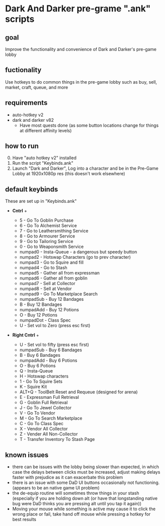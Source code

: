 # Dark And Darker pre-grame ".ank" scripts

## goal

  Improve the functionality and convenience of Dark and Darker's pre-game lobby

## fuctionality

  Use hotkeys to do common things in the pre-game lobby such as buy, sell, market, craft, queue, and more

## requirements

  - auto-hotkey v2
  - dark and darker v82
    - Have most quests done (as some button locations change for things at different affinity levels)

## how to run

  0. Have "auto hotkey v2" installed
  1. Run the script "Keybinds.ank"
  2. Launch "Dark and Darker", Log into a character and be in the Pre-Game Lobby at 1920x1080p res (this doesn't work elsewhere)

## default keybinds

  These are set up in "Keybinds.ank"
  
  - **Cntrl** +
    - 5 - Go To Goblin Purchase
    - 6 - Go To Alchemist Service
    - 7 - Go to Leathersmithing Service
    - 8 - Go to Armourer Service
    - 9 - Go to Tailoring Service
    - 0 - Go to Weaponsmith Service
    - numpad0 - Insta-Queue - a dangerous but speedy button
    - numpad2 - Hotswap Characters (go to prev character)
    - numpad3 - Go to Squire and fill
    - numpad4 - Go to Stash
    - numpad5 - Gather all from expressman
    - numpad6 - Gather all from goblin
    - numpad7 - Sell at Collector
    - numpad8 - Sell at Vendor
    - numpad9 - Go To Marketplace Search
    - numpadSub - Buy 12 Bandages
    - B - Buy 12 Bandages
    - numpadAdd - Buy 12 Potions
    - O - Buy 12 Potions
    - numpadDot - Class Spec
    - U - Set vol to Zero (press esc first)

  - **Right Cntrl** + 
    - U - Set vol to fifty (press esc first)
    - numpadSub - Buy 6 Bandages
    - B - Buy 6 Bandages
    - numpadAdd - Buy 6 Potions
    - O - Buy 6 Potions
    - Q - Insta-Queue
    - H - Hotswap characters
    - 1 - Go To Squire Sets
    - K - Squire Kit
    - ALT+Q - ToolBelt Reset and Requeue (designed for arena)
    - E - Expressman Full Retrieval
    - G - Goblin Full Retrieval
    - J - Go To Jewel Collector
    - V - Go To Vendor
    - M - Go To Search Marketplace
    - C - Go To Class Spec
    - X - Vendor All Collector
    - Z - Vender All Non-Collector
    - T - Transfer Inventory To Stash Page

## known issues

  - there can be issues with the lobby being slower than expected, in which case the delays between clicks must be increased, adjust making delays faster with prejudice as it can exacerbate this problem
  - there is an issue with some DaD UI buttons occasionally not functioning. (appears to be an native game UI problem)
  - the de-equip routine will sometimes throw things in your stash (especially if you are holding down alt (or have that longstanding native bug were DaD thinks you are pressing alt until you tap it again))
  - Moving your mouse while something is active may cause it to click the wrong place or fail, take hand off mouse while pressing a hotkey for best results

